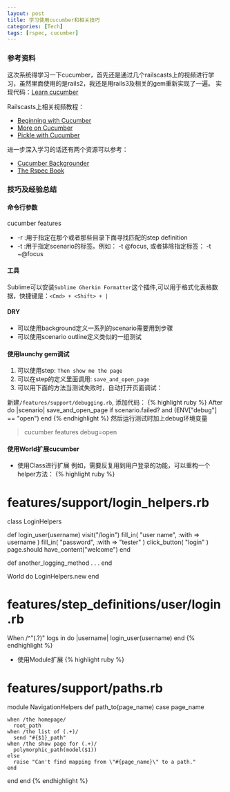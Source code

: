 ```yaml
---
layout: post
title: 学习使用cucumber和相关技巧
categories: [Tech]
tags: [rspec, cucumber]
---
```

### 参考资料
这次系统得学习一下cucumber，首先还是通过几个railscasts上的视频进行学习，虽然里面使用的是rails2，我还是用rails3及相关的gem重新实现了一遍。
实现代码：[Learn cucumber](https://github.com/bingxie/learn-cucumber)

Railscasts上相关视频教程：

* [Beginning with Cucumber](http://railscasts.com/episodes/155-beginning-with-cucumber)
* [More on Cucumber](http://railscasts.com/episodes/159-more-on-cucumber)
* [Pickle with Cucumber](http://railscasts.com/episodes/186-pickle-with-cucumber)


进一步深入学习的话还有两个资源可以参考：

* [Cucumber Backgrounder](https://github.com/cucumber/cucumber/wiki/Cucumber-Backgrounder)
* [The Rspec Book](https://pragprog.com/book/achbd/the-rspec-book)

### 技巧及经验总结
#### 命令行参数
cucumber features

* -r :用于指定在那个或者那些目录下面寻找匹配的step definition
* -t :用于指定scenario的标签。例如： -t @focus, 或者排除指定标签： -t ~@focus

#### 工具
Sublime可以安装`Sublime Gherkin Formatter`这个插件,可以用于格式化表格数据，快捷键是：`<Cmd> + <Shift> + |`

#### DRY
* 可以使用background定义一系列的scenario需要用到步骤
* 可以使用scenario outline定义类似的一组测试

#### 使用launchy gem调试
1. 可以使用step: `Then show me the page`
2. 可以在step的定义里面调用: `save_and_open_page`
3. 可以用下面的方法当测试失败时，自动打开页面调试：

新建`/features/support/debugging.rb`,
添加代码：
{% highlight ruby %}
After do |scenario|
  save_and_open_page if scenario.failed? and (ENV["debug"] == "open")
end
{% endhighlight %}
然后运行测试时加上debug环境变量
> cucumber features debug=open

#### 使用World扩展cucumber
* 使用Class进行扩展
例如，需要反复用到用户登录的功能，可以重构一个helper方法：
{% highlight ruby %}
# features/support/login_helpers.rb
class LoginHelpers

  def login_user(username)
    visit("/login")
    fill_in( "user name", :with => username )
    fill_in( "password", :with => "tester" )
    click_button( "login" )
    page.should have_content("welcome")
  end

  def another_logging_method . . .
end

World do
  LoginHelpers.new
end

# features/step_definitions/user/login.rb
When /^"(.?)" logs in do |username|
  login_user(username)
end
{% endhighlight %}

* 使用Module扩展
{% highlight ruby %}
# features/support/paths.rb
module NavigationHelpers
  def path_to(page_name)
    case page_name

    when /the homepage/
      root_path
    when /the list of (.+)/
      send "#{$1}_path"
    when /the show page for (.+)/
      polymorphic_path(model($1))
    else
      raise "Can't find mapping from \"#{page_name}\" to a path."
    end
  end
end
{% endhighlight %}
